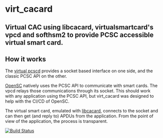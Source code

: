 # virt_cacard
Virtual CAC using libcacard, virtualsmartcard's vpcd and softhsm2 to provide PCSC accessible virtual smart card. 
---
## How it works

The [virtual pcscd](https://github.com/frankmorgner/vsmartcard/tree/master/virtualsmartcard) provides a socket based interface on one side, and the classic PCSC API on the other.

[OpenSC](https://github.com/OpenSC/OpenSC) natively uses the PCSC API to communicate with smart cards. The vpcd relays those communications through its socket. This should work with any application using the PCSC API, but virt_cacard was designed to help with the CI/CD of OpenSC.

The virtual smart card, emulated with [libcacard](https://gitlab.freedesktop.org/spice/libcacard/), connects to the socket and can then get (and reply to) APDUs from the application. From the point of view of the application, the process is transparent. 


[![Build Status](https://travis-ci.org/PL4typus/virt_cacard.svg?branch=travis)](https://travis-ci.org/PL4typus/virt_cacard)
